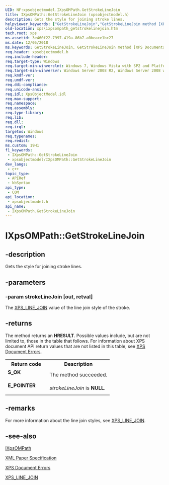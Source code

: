 ```yaml
---
UID: NF:xpsobjectmodel.IXpsOMPath.GetStrokeLineJoin
title: IXpsOMPath::GetStrokeLineJoin (xpsobjectmodel.h)
description: Gets the style for joining stroke lines.
helpviewer_keywords: ["GetStrokeLineJoin","GetStrokeLineJoin method [XPS Documents and Packaging]","GetStrokeLineJoin method [XPS Documents and Packaging]","IXpsOMPath interface","IXpsOMPath interface [XPS Documents and Packaging]","GetStrokeLineJoin method","IXpsOMPath.GetStrokeLineJoin","IXpsOMPath::GetStrokeLineJoin","xps.ixpsompath_getstrokelinejoin","xpsobjectmodel/IXpsOMPath::GetStrokeLineJoin"]
old-location: xps\ixpsompath_getstrokelinejoin.htm
tech.root: xps
ms.assetid: 3e460f22-7997-419a-86b7-a0beace1bc27
ms.date: 12/05/2018
ms.keywords: GetStrokeLineJoin, GetStrokeLineJoin method [XPS Documents and Packaging], GetStrokeLineJoin method [XPS Documents and Packaging],IXpsOMPath interface, IXpsOMPath interface [XPS Documents and Packaging],GetStrokeLineJoin method, IXpsOMPath.GetStrokeLineJoin, IXpsOMPath::GetStrokeLineJoin, xps.ixpsompath_getstrokelinejoin, xpsobjectmodel/IXpsOMPath::GetStrokeLineJoin
req.header: xpsobjectmodel.h
req.include-header: 
req.target-type: Windows
req.target-min-winverclnt: Windows 7, Windows Vista with SP2 and Platform Update for Windows Vista [desktop apps \| UWP apps]
req.target-min-winversvr: Windows Server 2008 R2, Windows Server 2008 with SP2 and Platform Update for Windows Server 2008 [desktop apps \| UWP apps]
req.kmdf-ver: 
req.umdf-ver: 
req.ddi-compliance: 
req.unicode-ansi: 
req.idl: XpsObjectModel.idl
req.max-support: 
req.namespace: 
req.assembly: 
req.type-library: 
req.lib: 
req.dll: 
req.irql: 
targetos: Windows
req.typenames: 
req.redist: 
ms.custom: 19H1
f1_keywords:
 - IXpsOMPath::GetStrokeLineJoin
 - xpsobjectmodel/IXpsOMPath::GetStrokeLineJoin
dev_langs:
 - c++
topic_type:
 - APIRef
 - kbSyntax
api_type:
 - COM
api_location:
 - xpsobjectmodel.h
api_name:
 - IXpsOMPath.GetStrokeLineJoin
---
```


# IXpsOMPath::GetStrokeLineJoin


## -description

Gets the style for joining stroke lines.

## -parameters

### -param strokeLineJoin [out, retval]

The <a href="/windows/win32/api/xpsobjectmodel/ne-xpsobjectmodel-xps_line_join">XPS_LINE_JOIN</a> value of the line join style of the stroke.

## -returns

The method returns an <b>HRESULT</b>. Possible values include, but are not limited to, those in the table that follows. For information about  XPS document API return values that are not listed in this table, see <a href="/previous-versions/windows/desktop/dd372955(v=vs.85)">XPS Document Errors</a>.

<table>
<tr>
<th>Return code</th>
<th>Description</th>
</tr>
<tr>
<td width="40%">
<dl>
<dt><b>S_OK</b></dt>
</dl>
</td>
<td width="60%">
The method succeeded.

</td>
</tr>
<tr>
<td width="40%">
<dl>
<dt><b>E_POINTER</b></dt>
</dl>
</td>
<td width="60%">
<i>strokeLineJoin</i> is <b>NULL</b>.

</td>
</tr>
</table>

## -remarks

For more information about the line join styles, see <a href="/windows/win32/api/xpsobjectmodel/ne-xpsobjectmodel-xps_line_join">XPS_LINE_JOIN</a>.

## -see-also

<a href="/windows/desktop/api/xpsobjectmodel/nn-xpsobjectmodel-ixpsompath">IXpsOMPath</a>



<a href="https://en.wikipedia.org/wiki/Open_XML_Paper_Specification">XML Paper Specification</a>



<a href="/previous-versions/windows/desktop/dd372955(v=vs.85)">XPS Document Errors</a>



<a href="/windows/win32/api/xpsobjectmodel/ne-xpsobjectmodel-xps_line_join">XPS_LINE_JOIN</a>